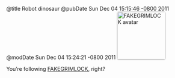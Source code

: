 @title Robot dinosaur
@pubDate Sun Dec 04 15:15:46 -0800 2011
@modDate Sun Dec 04 15:24:21 -0800 2011
<a href="https://twitter.com/fakegrimlock"><img src="https://si0.twimg.com/profile_images/1662099435/VECTOR-FAKEGRIMLOCK_reasonably_small.jpg" width="128" height="128" alt="FAKEGRIMLOCK avatar" style="box-shadow:0px 1px 3px rgba(0, 0, 0, 0.3);border-radius:4px;" /></a>

You’re following <a href="https://twitter.com/fakegrimlock">FAKEGRIMLOCK</a>, right?
